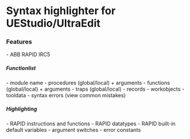 <h1>Syntax highlighter for UEStudio/UltraEdit</h1>

<h3>Features</h3>
- ABB RAPID IRC5

<h5>Functionlist</h5>
- module name
- procedures (global/local) + arguments
- functions (global/local) + arguments
- traps (global/local)
- records
- workobjects
- tooldata
- syntax errors (view common mistakes)

<h5>Highlighting</h5>
- RAPID instructions and functions
- RAPID datatypes
- RAPID built-in default variables
- argument switches
- error constants

